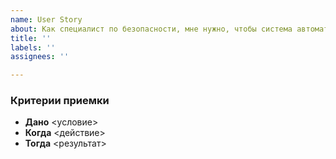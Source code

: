 ```yaml
---
name: User Story
about: Как специалист по безопасности, мне нужно, чтобы система автоматически обнаруживала аномальную сетевую активность, чтобы предотвратить возможные атаки.
title: ''
labels: ''
assignees: ''

---
```


### Критерии приемки  
- **Дано** <условие>  
- **Когда** <действие>  
- **Тогда** <результат>
